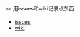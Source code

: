 :pencil2: 用issues和wiki记录点东西

- [issues](https://github.com/ryanschen/ryanschen.github.io/issues)
- [wiki](https://github.com/ryanschen/ryanschen.github.io/wiki)
